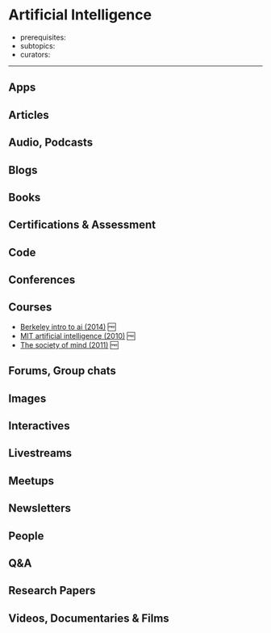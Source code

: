 # Artificial Intelligence

- prerequisites:
- subtopics:
- curators:

------

## Apps

## Articles

## Audio, Podcasts

## Blogs

## Books

## Certifications & Assessment

## Code

## Conferences

## Courses

- [Berkeley intro to ai (2014)](http://ai.berkeley.edu/home.html) 🆓
- [MIT artificial intelligence (2010)](https://ocw.mit.edu/courses/electrical-engineering-and-computer-science/6-034-artificial-intelligence-fall-2010/lecture-videos/) 🆓
- [The society of mind (2011)](https://ocw.mit.edu/courses/electrical-engineering-and-computer-science/6-868j-the-society-of-mind-fall-2011/index.htm) 🆓

## Forums, Group chats

## Images

## Interactives

## Livestreams

## Meetups

## Newsletters

## People

## Q&A

## Research Papers

## Videos, Documentaries & Films
